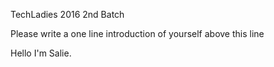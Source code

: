 TechLadies 2016 2nd Batch

Please write a one line introduction of yourself above this line

Hello I'm Salie.
